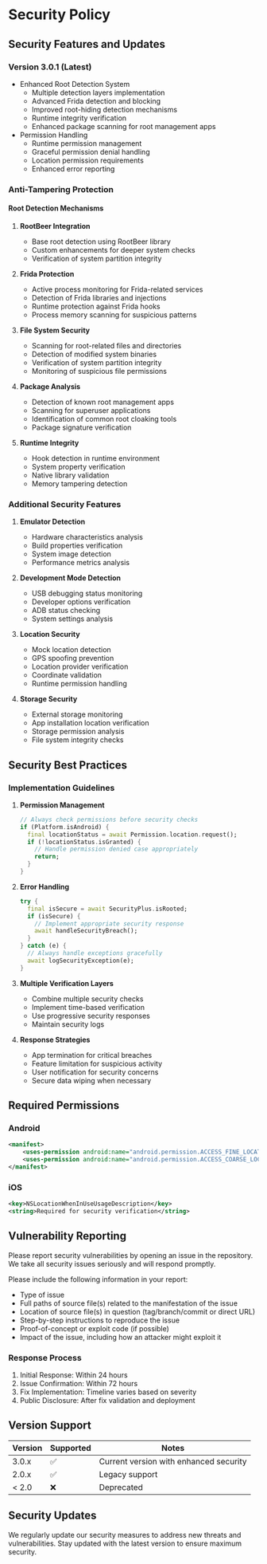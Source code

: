 # Security Policy

## Security Features and Updates

### Version 3.0.1 (Latest)
- Enhanced Root Detection System
  - Multiple detection layers implementation
  - Advanced Frida detection and blocking
  - Improved root-hiding detection mechanisms
  - Runtime integrity verification
  - Enhanced package scanning for root management apps
- Permission Handling
  - Runtime permission management
  - Graceful permission denial handling
  - Location permission requirements
  - Enhanced error reporting

### Anti-Tampering Protection

#### Root Detection Mechanisms
1. **RootBeer Integration**
   - Base root detection using RootBeer library
   - Custom enhancements for deeper system checks
   - Verification of system partition integrity

2. **Frida Protection**
   - Active process monitoring for Frida-related services
   - Detection of Frida libraries and injections
   - Runtime protection against Frida hooks
   - Process memory scanning for suspicious patterns

3. **File System Security**
   - Scanning for root-related files and directories
   - Detection of modified system binaries
   - Verification of system partition integrity
   - Monitoring of suspicious file permissions

4. **Package Analysis**
   - Detection of known root management apps
   - Scanning for superuser applications
   - Identification of common root cloaking tools
   - Package signature verification

5. **Runtime Integrity**
   - Hook detection in runtime environment
   - System property verification
   - Native library validation
   - Memory tampering detection

### Additional Security Features

1. **Emulator Detection**
   - Hardware characteristics analysis
   - Build properties verification
   - System image detection
   - Performance metrics analysis

2. **Development Mode Detection**
   - USB debugging status monitoring
   - Developer options verification
   - ADB status checking
   - System settings analysis

3. **Location Security**
   - Mock location detection
   - GPS spoofing prevention
   - Location provider verification
   - Coordinate validation
   - Runtime permission handling

4. **Storage Security**
   - External storage monitoring
   - App installation location verification
   - Storage permission analysis
   - File system integrity checks

## Security Best Practices

### Implementation Guidelines

1. **Permission Management**
   ```dart
   // Always check permissions before security checks
   if (Platform.isAndroid) {
     final locationStatus = await Permission.location.request();
     if (!locationStatus.isGranted) {
       // Handle permission denied case appropriately
       return;
     }
   }
   ```

2. **Error Handling**
   ```dart
   try {
     final isSecure = await SecurityPlus.isRooted;
     if (isSecure) {
       // Implement appropriate security response
       await handleSecurityBreach();
     }
   } catch (e) {
     // Always handle exceptions gracefully
     await logSecurityException(e);
   }
   ```

3. **Multiple Verification Layers**
   - Combine multiple security checks
   - Implement time-based verification
   - Use progressive security responses
   - Maintain security logs

4. **Response Strategies**
   - App termination for critical breaches
   - Feature limitation for suspicious activity
   - User notification for security concerns
   - Secure data wiping when necessary

## Required Permissions

### Android
```xml
<manifest>
    <uses-permission android:name="android.permission.ACCESS_FINE_LOCATION"/>
    <uses-permission android:name="android.permission.ACCESS_COARSE_LOCATION"/>
</manifest>
```

### iOS
```xml
<key>NSLocationWhenInUseUsageDescription</key>
<string>Required for security verification</string>
```

## Vulnerability Reporting

Please report security vulnerabilities by opening an issue in the repository. We take all security issues seriously and will respond promptly.

Please include the following information in your report:
- Type of issue
- Full paths of source file(s) related to the manifestation of the issue
- Location of source file(s) in question (tag/branch/commit or direct URL)
- Step-by-step instructions to reproduce the issue
- Proof-of-concept or exploit code (if possible)
- Impact of the issue, including how an attacker might exploit it

### Response Process

1. Initial Response: Within 24 hours
2. Issue Confirmation: Within 72 hours
3. Fix Implementation: Timeline varies based on severity
4. Public Disclosure: After fix validation and deployment

## Version Support

| Version | Supported          | Notes |
| ------- | ------------------ | ----- |
| 3.0.x   | :white_check_mark: | Current version with enhanced security |
| 2.0.x   | :white_check_mark: | Legacy support |
| < 2.0   | :x:                | Deprecated |

## Security Updates

We regularly update our security measures to address new threats and vulnerabilities. Stay updated with the latest version to ensure maximum security.
